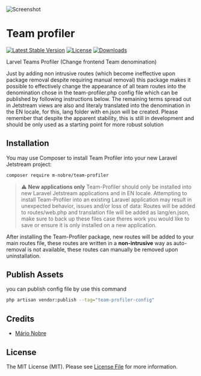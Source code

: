 ![Screenshot](https://raw.githubusercontent.com/m-nobre/team-profiler/master/art/screenshot.jpg)

# Team profiler

[![Latest Stable Version](https://poser.pugx.org/m-nobre/team-profiler/version.svg)](https://packagist.org/packages/m-nobre/team-profiler)
[![License](https://poser.pugx.org/m-nobre/team-profiler/license.svg)](https://packagist.org/packages/m-nobre/team-profiler)
[![Downloads](https://poser.pugx.org/m-nobre/team-profiler/d/total.svg)](https://packagist.org/packages/m-nobre/team-profiler)

Larvel Teams Profiler (Change frontend Team denomination)

Just by adding non intrusive routes (which become ineffective upon package removal despite requiring manual removal) this package makes it possible to effectively change the appearance of all team routes into the denomination chose in the team-profiler.php config file which can be published by following instructions below.
The remaining terms spread out in Jetstream views are also and literaly translated into the denomination in the EN locale, for this, lang folder with en.json will be created.
Please remember that despite the apparent stability, this is still in development and should be only used as a starting point for more robust solution
## Installation

You may use Composer to install Team Profiler into your new Laravel Jetstream project:

```bash
composer require m-nobre/team-profiler
```

>:warning: **New applications only** 
>Team-Profiler should only be installed into new Laravel Jetstream applications and in EN locale. 
>Attempting to install Team-Profiler into an existing Laravel application may result in unexpected behavior, issues and/or loss of data: Routes will be added to routes/web.php and translation file will be added as lang/en.json, make sure to back up these files case theres work you would like to save or ensure it is only installed on a new application.


After installing the Team-Profiler package, new routes will be added to your main routes file, these routes are written in a **non-intrusive** way as auto-removal is not available, these routes can manually be removed upon uninstallation.

## Publish Assets

you can publish config file by use this command

```bash
php artisan vendor:publish --tag="team-profiler-config"
```

## Credits

- [Mário Nobre](mailto:m.nobre@ymail.com)

## License

The MIT License (MIT). Please see [License File](LICENSE.md) for more information.
